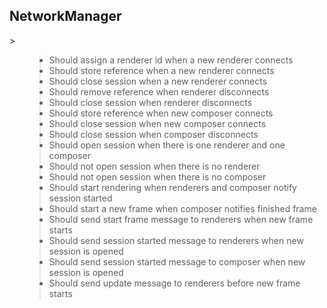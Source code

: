 <h2>NetworkManager</h2>
> <ul>
<blockquote><li>Should assign a renderer id when a new renderer connects</li>
<li>Should store reference when a new renderer connects</li>
<li>Should close session when a new renderer connects</li>
<li>Should remove reference when renderer disconnects</li>
<li>Should close session when renderer disconnects</li>
<li>Should store reference when new composer connects</li>
<li>Should close session when new composer connects</li>
<li>Should close session when composer disconnects</li>
<li>Should open session when there is one renderer and one composer</li>
<li>Should not open session when there is no renderer</li>
<li>Should not open session when there is no composer</li>
<li>Should start rendering when renderers and composer notify session started</li>
<li>Should start a new frame when composer notifies finished frame</li>
<li>Should send start frame message to renderers when new frame starts</li>
<li>Should send session started message to renderers when new session is opened</li>
<li>Should send session started message to composer when new session is opened</li>
<li>Should send update message to renderers before new frame starts</li>
</blockquote><blockquote></ul></blockquote>
